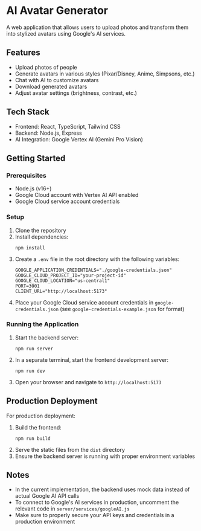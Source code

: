# AI Avatar Generator

A web application that allows users to upload photos and transform them into stylized avatars using Google's AI services.

## Features

- Upload photos of people
- Generate avatars in various styles (Pixar/Disney, Anime, Simpsons, etc.)
- Chat with AI to customize avatars
- Download generated avatars
- Adjust avatar settings (brightness, contrast, etc.)

## Tech Stack

- Frontend: React, TypeScript, Tailwind CSS
- Backend: Node.js, Express
- AI Integration: Google Vertex AI (Gemini Pro Vision)

## Getting Started

### Prerequisites

- Node.js (v16+)
- Google Cloud account with Vertex AI API enabled
- Google Cloud service account credentials

### Setup

1. Clone the repository
2. Install dependencies:
   ```
   npm install
   ```
3. Create a `.env` file in the root directory with the following variables:
   ```
   GOOGLE_APPLICATION_CREDENTIALS="./google-credentials.json"
   GOOGLE_CLOUD_PROJECT_ID="your-project-id"
   GOOGLE_CLOUD_LOCATION="us-central1"
   PORT=3001
   CLIENT_URL="http://localhost:5173"
   ```
4. Place your Google Cloud service account credentials in `google-credentials.json` (see `google-credentials-example.json` for format)

### Running the Application

1. Start the backend server:
   ```
   npm run server
   ```
2. In a separate terminal, start the frontend development server:
   ```
   npm run dev
   ```
3. Open your browser and navigate to `http://localhost:5173`

## Production Deployment

For production deployment:

1. Build the frontend:
   ```
   npm run build
   ```
2. Serve the static files from the `dist` directory
3. Ensure the backend server is running with proper environment variables

## Notes

- In the current implementation, the backend uses mock data instead of actual Google AI API calls
- To connect to Google's AI services in production, uncomment the relevant code in `server/services/googleAI.js`
- Make sure to properly secure your API keys and credentials in a production environment